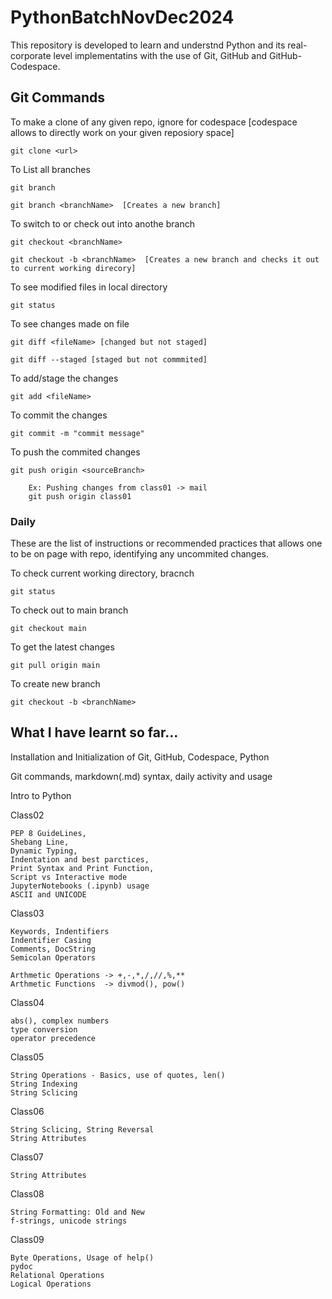 # PythonBatchNovDec2024

This repository is developed to learn and understnd Python and its real-corporate level implementatins with the use of Git, GitHub and GitHub-Codespace.

## Git Commands

To make a clone of any given repo, ignore for codespace  [codespace allows to directly work on your given reposiory space]

    git clone <url>

To List all branches

    git branch

    git branch <branchName>  [Creates a new branch]

To switch to or check out into anothe branch

    git checkout <branchName>

    git checkout -b <branchName>  [Creates a new branch and checks it out to current working direcory]

To see modified files in local directory

    git status

To see changes made on file

    git diff <fileName> [changed but not staged]

    git diff --staged [staged but not commmited]

To add/stage the changes

    git add <fileName>

To commit the changes

    git commit -m "commit message"

To push the commited changes

    git push origin <sourceBranch>

        Ex: Pushing changes from class01 -> mail
        git push origin class01

### Daily 

These are the list of instructions or recommended practices that allows one to be on page with repo, identifying any uncommited changes.

To check current working directory, bracnch

    git status

To check out to main branch

    git checkout main

To get the latest changes

    git pull origin main

To create new branch 

    git checkout -b <branchName>

## What I have learnt so far...

Installation and Initialization of Git, GitHub, Codespace, Python

Git commands, markdown(.md) syntax, daily activity and usage

Intro to Python

Class02

    PEP 8 GuideLines,
    Shebang Line,
    Dynamic Typing,
    Indentation and best parctices,
    Print Syntax and Print Function,
    Script vs Interactive mode
    JupyterNotebooks (.ipynb) usage
    ASCII and UNICODE

Class03

    Keywords, Indentifiers
    Indentifier Casing
    Comments, DocString
    Semicolan Operators

    Arthmetic Operations -> +,-,*,/,//,%,**
    Arthmetic Functions  -> divmod(), pow()



Class04

    abs(), complex numbers
    type conversion
    operator precedence
    
Class05

    String Operations - Basics, use of quotes, len()
    String Indexing
    String Sclicing 

Class06

    String Sclicing, String Reversal
    String Attributes

    
Class07

    String Attributes

Class08

    String Formatting: Old and New
    f-strings, unicode strings

Class09

    Byte Operations, Usage of help()
    pydoc
    Relational Operations
    Logical Operations